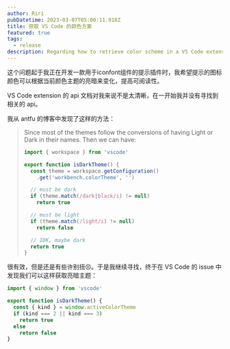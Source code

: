 ```yaml
---
author: Riri
pubDatetime: 2023-03-07T05:00:11.918Z
title: 获取 VS Code 的颜色方案
featured: true
tags:
  - release
description: Regarding how to retrieve color scheme in a VS Code extension.
---
```


这个问题起于我正在开发一款用于iconfont组件的提示插件时，我希望提示的图标颜色可以根据当前颜色主题的亮暗来变化，提高可阅读性。

VS Code extension 的 api 文档对我来说不是太清晰，在一开始我并没有寻找到相关的 api。

我从 antfu 的博客中发现了这样的方法：

> Since most of the themes follow the conversions of having Light or Dark in their names. Then we can have:
> 
> ``` js
> import { workspace } from 'vscode'
> 
> export function isDarkTheme() {
>   const theme = workspace.getConfiguration()
>     .get('workbench.colorTheme', '')
> 
>   // must be dark
>   if (theme.match(/dark|black/i) != null)
>     return true
> 
>   // must be light
>   if (theme.match(/light/i) != null)
>     return false
> 
>   // IDK, maybe dark
>   return true
> }
> ```

很有效，但是还是有些许别扭😣。于是我继续寻找，终于在 VS Code 的 issue 中发现我们可以这样获取亮暗主题：

```js
import { window } from 'vscode'

export function isDarkTheme() {
  const { kind } = window.activeColorTheme
  if (kind === 2 || kind === 3)
    return true
  else
    return false
}
```
